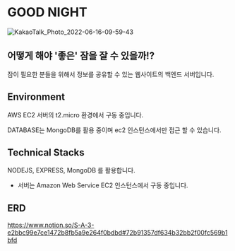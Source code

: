 # GOOD NIGHT
![KakaoTalk_Photo_2022-06-16-09-59-43](https://user-images.githubusercontent.com/105096793/173969394-5b6ec9ea-8f2a-4cba-8d39-9d46ae20d4ad.png)
## 어떻게 해야 '좋은' 잠을 잘 수 있을까!?
잠이 필요한 분들을 위해서 정보를 공유할 수 있는 웹사이트의 백엔드 서버입니다.

## Environment
AWS EC2 서버의 t2.micro 환경에서 구동 중입니다.

DATABASE는 MongoDB를 활용 중이며 ec2 인스턴스에서만 접근 할 수 있습니다.

## Technical Stacks
NODEJS, EXPRESS, MongoDB 를 활용합니다.
- 서버는 Amazon Web Service EC2 인스턴스에서 구동 중입니다.

## ERD
https://www.notion.so/S-A-3-e2bbc99e7ce1472b8fb5a9e264f0bdbd#72b91357df634b32bb2f00fc569b1bfd
